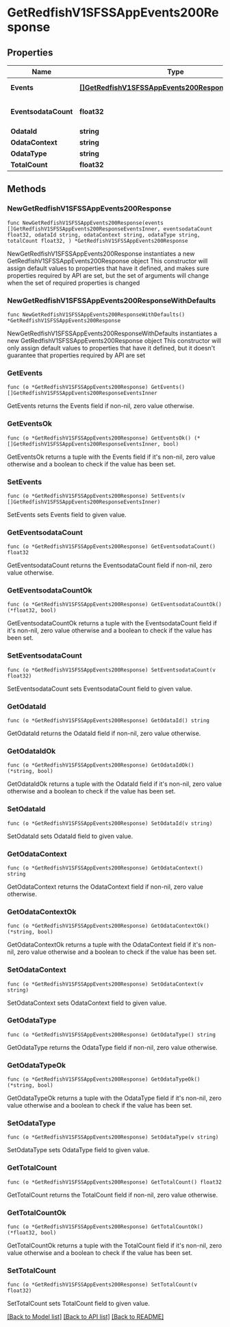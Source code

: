 # GetRedfishV1SFSSAppEvents200Response

## Properties

Name | Type | Description | Notes
------------ | ------------- | ------------- | -------------
**Events** | [**[]GetRedfishV1SFSSAppEvents200ResponseEventsInner**](GetRedfishV1SFSSAppEvents200ResponseEventsInner.md) | A set of events | 
**EventsodataCount** | **float32** | Number of events reported | 
**OdataId** | **string** |  | 
**OdataContext** | **string** |  | 
**OdataType** | **string** |  | 
**TotalCount** | **float32** |  | 

## Methods

### NewGetRedfishV1SFSSAppEvents200Response

`func NewGetRedfishV1SFSSAppEvents200Response(events []GetRedfishV1SFSSAppEvents200ResponseEventsInner, eventsodataCount float32, odataId string, odataContext string, odataType string, totalCount float32, ) *GetRedfishV1SFSSAppEvents200Response`

NewGetRedfishV1SFSSAppEvents200Response instantiates a new GetRedfishV1SFSSAppEvents200Response object
This constructor will assign default values to properties that have it defined,
and makes sure properties required by API are set, but the set of arguments
will change when the set of required properties is changed

### NewGetRedfishV1SFSSAppEvents200ResponseWithDefaults

`func NewGetRedfishV1SFSSAppEvents200ResponseWithDefaults() *GetRedfishV1SFSSAppEvents200Response`

NewGetRedfishV1SFSSAppEvents200ResponseWithDefaults instantiates a new GetRedfishV1SFSSAppEvents200Response object
This constructor will only assign default values to properties that have it defined,
but it doesn't guarantee that properties required by API are set

### GetEvents

`func (o *GetRedfishV1SFSSAppEvents200Response) GetEvents() []GetRedfishV1SFSSAppEvents200ResponseEventsInner`

GetEvents returns the Events field if non-nil, zero value otherwise.

### GetEventsOk

`func (o *GetRedfishV1SFSSAppEvents200Response) GetEventsOk() (*[]GetRedfishV1SFSSAppEvents200ResponseEventsInner, bool)`

GetEventsOk returns a tuple with the Events field if it's non-nil, zero value otherwise
and a boolean to check if the value has been set.

### SetEvents

`func (o *GetRedfishV1SFSSAppEvents200Response) SetEvents(v []GetRedfishV1SFSSAppEvents200ResponseEventsInner)`

SetEvents sets Events field to given value.


### GetEventsodataCount

`func (o *GetRedfishV1SFSSAppEvents200Response) GetEventsodataCount() float32`

GetEventsodataCount returns the EventsodataCount field if non-nil, zero value otherwise.

### GetEventsodataCountOk

`func (o *GetRedfishV1SFSSAppEvents200Response) GetEventsodataCountOk() (*float32, bool)`

GetEventsodataCountOk returns a tuple with the EventsodataCount field if it's non-nil, zero value otherwise
and a boolean to check if the value has been set.

### SetEventsodataCount

`func (o *GetRedfishV1SFSSAppEvents200Response) SetEventsodataCount(v float32)`

SetEventsodataCount sets EventsodataCount field to given value.


### GetOdataId

`func (o *GetRedfishV1SFSSAppEvents200Response) GetOdataId() string`

GetOdataId returns the OdataId field if non-nil, zero value otherwise.

### GetOdataIdOk

`func (o *GetRedfishV1SFSSAppEvents200Response) GetOdataIdOk() (*string, bool)`

GetOdataIdOk returns a tuple with the OdataId field if it's non-nil, zero value otherwise
and a boolean to check if the value has been set.

### SetOdataId

`func (o *GetRedfishV1SFSSAppEvents200Response) SetOdataId(v string)`

SetOdataId sets OdataId field to given value.


### GetOdataContext

`func (o *GetRedfishV1SFSSAppEvents200Response) GetOdataContext() string`

GetOdataContext returns the OdataContext field if non-nil, zero value otherwise.

### GetOdataContextOk

`func (o *GetRedfishV1SFSSAppEvents200Response) GetOdataContextOk() (*string, bool)`

GetOdataContextOk returns a tuple with the OdataContext field if it's non-nil, zero value otherwise
and a boolean to check if the value has been set.

### SetOdataContext

`func (o *GetRedfishV1SFSSAppEvents200Response) SetOdataContext(v string)`

SetOdataContext sets OdataContext field to given value.


### GetOdataType

`func (o *GetRedfishV1SFSSAppEvents200Response) GetOdataType() string`

GetOdataType returns the OdataType field if non-nil, zero value otherwise.

### GetOdataTypeOk

`func (o *GetRedfishV1SFSSAppEvents200Response) GetOdataTypeOk() (*string, bool)`

GetOdataTypeOk returns a tuple with the OdataType field if it's non-nil, zero value otherwise
and a boolean to check if the value has been set.

### SetOdataType

`func (o *GetRedfishV1SFSSAppEvents200Response) SetOdataType(v string)`

SetOdataType sets OdataType field to given value.


### GetTotalCount

`func (o *GetRedfishV1SFSSAppEvents200Response) GetTotalCount() float32`

GetTotalCount returns the TotalCount field if non-nil, zero value otherwise.

### GetTotalCountOk

`func (o *GetRedfishV1SFSSAppEvents200Response) GetTotalCountOk() (*float32, bool)`

GetTotalCountOk returns a tuple with the TotalCount field if it's non-nil, zero value otherwise
and a boolean to check if the value has been set.

### SetTotalCount

`func (o *GetRedfishV1SFSSAppEvents200Response) SetTotalCount(v float32)`

SetTotalCount sets TotalCount field to given value.



[[Back to Model list]](../README.md#documentation-for-models) [[Back to API list]](../README.md#documentation-for-api-endpoints) [[Back to README]](../README.md)


